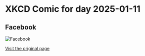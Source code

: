 
# XKCD Comic for day 2025-01-11

## Facebook

![Facebook](https://imgs.xkcd.com/comics/facebook.png "'Here, I'll put my number in your cell pho -- wait, why is it already here?'")

[Visit the original page](https://xkcd.com/300/)
